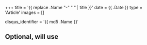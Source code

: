+++
title = '{{ replace .Name "-" " " | title }}'
date = {{ .Date }}
type = 'Article'
images = []

disqus_identifier = '{{ md5 .Name }}'
## Optional, will use <title> tag value instead.
# disqus_title = ''
## Optional, will use window.location.href instead.
# disqus_url = ''
show_disqus = true
show_comment_count = true

share_buttons = ['facebook', 'twitter']

draft = true
+++
